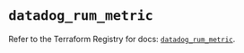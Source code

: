 # `datadog_rum_metric`

Refer to the Terraform Registry for docs: [`datadog_rum_metric`](https://registry.terraform.io/providers/datadog/datadog/3.60.1/docs/resources/rum_metric).
